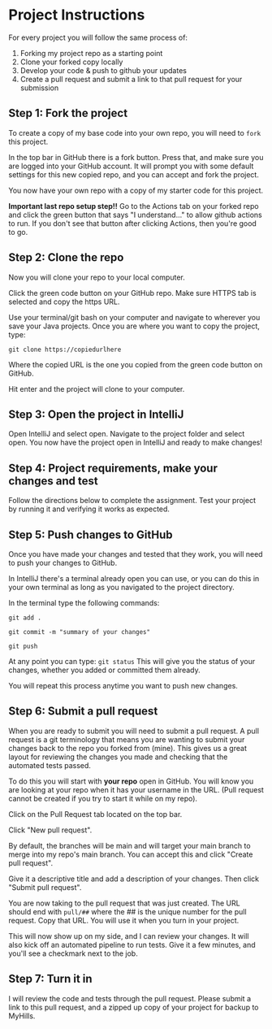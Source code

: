 # Project Instructions

For every project you will follow the same process of:
1. Forking my project repo as a starting point
2. Clone your forked copy locally
3. Develop your code & push to github your updates
4. Create a pull request and submit a link to that pull request for your submission

## Step 1: Fork the project

To create a copy of my base code into your own repo, you
will need to `fork` this project.

In the top bar in GitHub there is a fork button. Press that,
and make sure you are logged into your GitHub account. It will
prompt you with some default settings for this new copied repo,
and you can accept and fork the project.

You now have your own repo with a copy of my starter code for this project.

**Important last repo setup step!!** Go to the Actions tab on your forked repo and click the green button that says "I understand..." to allow github actions to run. If you don't see that button after clicking Actions, then you're good to go.

## Step 2: Clone the repo

Now you will clone your repo to your local computer.

Click the green code button on your GitHub repo. Make sure HTTPS tab is selected
and copy the https URL.

Use your terminal/git bash on your computer and navigate to
wherever you save your Java projects. Once you are where you want
to copy the project, type:

`git clone https://copiedurlhere`

Where the copied URL is the one you copied from the green code button
on GitHub.

Hit enter and the project will clone to your computer.

## Step 3: Open the project in IntelliJ

Open IntelliJ and select open. Navigate to the project folder
and select open. You now have the project open in IntelliJ and ready to make changes!

## Step 4: Project requirements, make your changes and test

Follow the directions below to complete the assignment.
Test your project by running it and verifying it works as expected.

## Step 5: Push changes to GitHub

Once you have made your changes and tested that they work, you will need to
push your changes to GitHub.

In IntelliJ there's a terminal already open you can use, or you can do this in
your own terminal as long as you navigated to the project directory.

In the terminal type the following commands:<br>

`git add .`<br>

`git commit -m "summary of your changes"`<br>

`git push`<br>

At any point you can type: `git status`
This will give you the status of your changes, whether you added
or committed them already.

You will repeat this process anytime you want to push new changes.

## Step 6: Submit a pull request

When you are ready to submit you will need to submit a pull request. A pull request
is a git terminology that means you are wanting to submit your changes back to the repo
you forked from (mine). This gives us a great layout for reviewing the changes you made
and checking that the automated tests passed.

To do this you will start with **your repo** open in GitHub. You will know you are looking at your repo when it has your username in the URL. (Pull request cannot be created if you try to start it while on my repo). 

Click on the Pull Request tab located on the top bar.

Click "New pull request".

By default, the branches will be main and will target your main branch to merge into my repo's main branch.
You can accept this and click "Create pull request".

Give it a descriptive title and add a description of your changes. Then click "Submit pull request".

You are now taking to the pull request that was just created. The URL should end with `pull/##` where the ## is the unique number for the pull request. Copy that URL. You will use it when you turn in your project.

This will now show up on my side, and I can review your changes. It will also kick off an automated pipeline
to run tests. Give it a few minutes, and you'll see a checkmark next to the job.

## Step 7: Turn it in

I will review the code and tests through the pull request. Please submit a link to this pull request, and a zipped up copy of your project for backup to MyHills.
